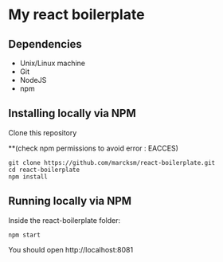 # My react boilerplate

## Dependencies

* Unix/Linux machine
* Git
* NodeJS
* npm

## Installing locally via NPM

Clone this repository

**(check npm permissions to avoid error : EACCES)
```
git clone https://github.com/marcksm/react-boilerplate.git
cd react-boilerplate
npm install
```

## Running locally via NPM

Inside the react-boilerplate folder:
```
npm start
```
You should open http://localhost:8081
